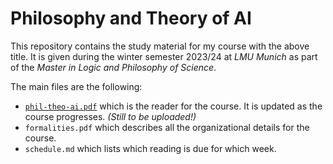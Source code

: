 # Philosophy and Theory of AI

This repository contains the study material for my course with the above title. It is given during the winter semester 2023/24 at *LMU
Munich* as part of the *Master in Logic and Philosophy of Science*.

The main files are the following:
* [`phil-theo-ai.pdf`](phil-theo-ai.pdf) which is the reader for the course. It is updated as the course progresses. *(Still to be uploaded!)*
* `formalities.pdf` which describes all the organizational details for the course.
* `schedule.md` which lists which reading is due for which week.
 

